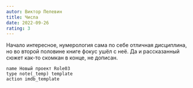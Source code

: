 ```yaml
---
autor: Виктор Пелевин
title: Числа
date: 2022-09-26
rating: 3
---
```

Начало интересное, нумерология сама по себе отличная дисциплина, но во второй половине книге фокус ушёл с неё. Да и рассказанный сюжет как-то скомкан в конце, не дописан.

```button
name Новый проект Role03
type note(_temp) template
action imdb_template
```


